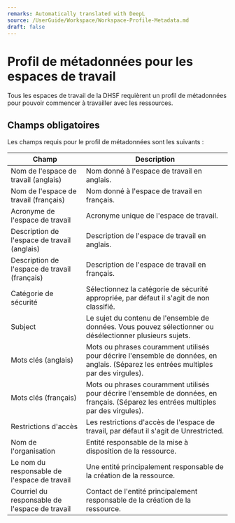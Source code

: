 ```yaml
---
remarks: Automatically translated with DeepL
source: /UserGuide/Workspace/Workspace-Profile-Metadata.md
draft: false
---
```



# Profil de métadonnées pour les espaces de travail

Tous les espaces de travail de la DHSF requièrent un profil de métadonnées pour pouvoir commencer à travailler avec les ressources.

## Champs obligatoires

Les champs requis pour le profil de métadonnées sont les suivants :


| Champ | Description |
|-------|-------------|
|Nom de l'espace de travail (anglais)|Nom donné à l'espace de travail en anglais.
|Nom de l'espace de travail (français)|Nom donné à l'espace de travail en français.
|Acronyme de l'espace de travail|Acronyme unique de l'espace de travail.
|Description de l'espace de travail (anglais)|Description de l'espace de travail en anglais.
|Description de l'espace de travail (français)|Description de l'espace de travail en français.
|Catégorie de sécurité|Sélectionnez la catégorie de sécurité appropriée, par défaut il s'agit de non classifié.
|Subject|Le sujet du contenu de l'ensemble de données. Vous pouvez sélectionner ou désélectionner plusieurs sujets.
|Mots clés (anglais)|Mots ou phrases couramment utilisés pour décrire l'ensemble de données, en anglais. (Séparez les entrées multiples par des virgules).
|Mots clés (français)|Mots ou phrases couramment utilisés pour décrire l'ensemble de données, en français. (Séparez les entrées multiples par des virgules).
|Restrictions d'accès|Les restrictions d'accès de l'espace de travail, par défaut il s'agit de Unrestricted.
|Nom de l'organisation|Entité responsable de la mise à disposition de la ressource.
|Le nom du responsable de l'espace de travail|Une entité principalement responsable de la création de la ressource.
|Courriel du responsable de l'espace de travail|Contact de l'entité principalement responsable de la création de la ressource.
